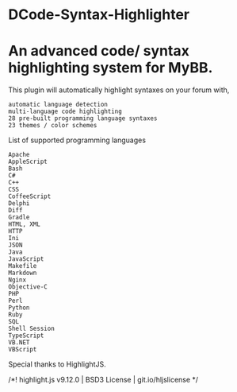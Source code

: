 # DCode-Syntax-Highlighter
An advanced code/ syntax highlighting system for MyBB.
=================================
This plugin will automatically highlight syntaxes on your forum with,

    automatic language detection
    multi-language code highlighting
    28 pre-built programming language syntaxes
    23 themes / color schemes

List of supported programming languages

    Apache
    AppleScript
    Bash
    C#
    C++
    CSS
    CoffeeScript
    Delphi
    Diff
    Gradle
    HTML, XML
    HTTP
    Ini
    JSON
    Java
    JavaScript
    Makefile
    Markdown
    Nginx
    Objective-C
    PHP
    Perl
    Python
    Ruby
    SQL
    Shell Session
    TypeScript
    VB.NET
    VBScript

Special thanks to HighlightJS.

/*! highlight.js v9.12.0 | BSD3 License | git.io/hljslicense */
